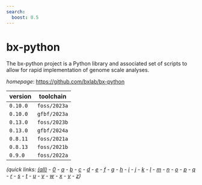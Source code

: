 ```yaml
---
search:
  boost: 0.5
---
```

# bx-python

The bx-python project is a Python library and associated set of scripts to allow for rapid  implementation of genome scale analyses.

*homepage*: <https://github.com/bxlab/bx-python>

version | toolchain
--------|----------
``0.10.0`` | ``foss/2023a``
``0.10.0`` | ``gfbf/2023a``
``0.13.0`` | ``foss/2023b``
``0.13.0`` | ``gfbf/2024a``
``0.8.11`` | ``foss/2021a``
``0.8.13`` | ``foss/2021b``
``0.9.0`` | ``foss/2022a``


*(quick links: [(all)](../index.md) - [0](../0/index.md) - [a](../a/index.md) - [b](../b/index.md) - [c](../c/index.md) - [d](../d/index.md) - [e](../e/index.md) - [f](../f/index.md) - [g](../g/index.md) - [h](../h/index.md) - [i](../i/index.md) - [j](../j/index.md) - [k](../k/index.md) - [l](../l/index.md) - [m](../m/index.md) - [n](../n/index.md) - [o](../o/index.md) - [p](../p/index.md) - [q](../q/index.md) - [r](../r/index.md) - [s](../s/index.md) - [t](../t/index.md) - [u](../u/index.md) - [v](../v/index.md) - [w](../w/index.md) - [x](../x/index.md) - [y](../y/index.md) - [z](../z/index.md))*

